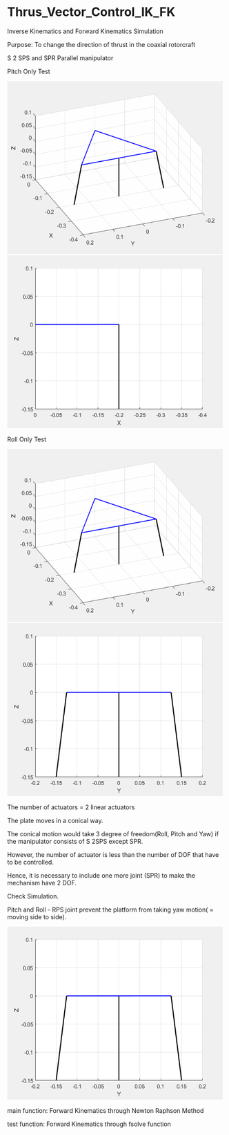 # Thrus_Vector_Control_IK_FK

Inverse Kinematics and Forward Kinematics Simulation

Purpose: To change the direction of thrust in the coaxial rotorcraft

S 2 SPS and SPR Parallel manipulator

Pitch Only Test

<img src="TVC/test_pitch.gif" width="500" height="400">

<img src="TVC/test2_pitch.gif" width="500" height="400">

Roll Only Test

<img src="TVC/test_roll.gif" width="500" height="400">

<img src="TVC/test2_roll.gif" width="500" height="400">

The number of actuators = 2 linear actuators

The plate moves in a conical way.

The conical motion would take 3 degree of freedom(Roll, Pitch and Yaw) if the manipulator consists of S 2SPS except SPR.

However, the number of actuator is less than the number of DOF that have to be controlled.

Hence, it is necessary to include one more joint (SPR) to make the mechanism have 2 DOF.

Check Simulation.

Pitch and Roll - RPS joint prevent the platform from taking yaw motion( = moving side to side).

<img src="TVC/test2.gif" width="500" height="400">

main function: Forward Kinematics through Newton Raphson Method

test function: Forward Kinematics through fsolve function
